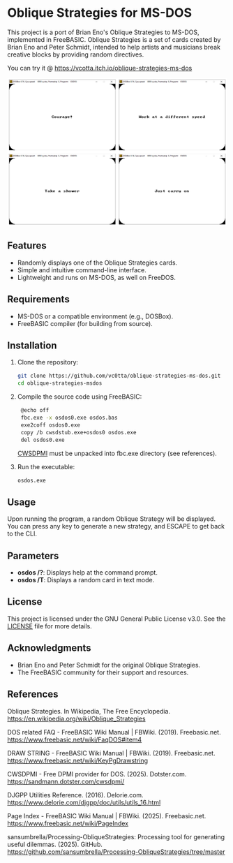 # Oblique Strategies for MS-DOS

This project is a port of Brian Eno's Oblique Strategies to MS-DOS, implemented in FreeBASIC. Oblique Strategies is a set of cards created by Brian Eno and Peter Schmidt, intended to help artists and musicians break creative blocks by providing random directives.

You can try it @ https://vcotta.itch.io/oblique-strategies-ms-dos

![Oblique Strategies for FreeDOS and MS-DOS Screenshot](oblique_strategies_ms-dos_preview.png)

## Features

- Randomly displays one of the Oblique Strategies cards.
- Simple and intuitive command-line interface.
- Lightweight and runs on MS-DOS, as well on FreeDOS.

## Requirements

- MS-DOS or a compatible environment (e.g., DOSBox).
- FreeBASIC compiler (for building from source).

## Installation

1. Clone the repository:
   ```bash
   git clone https://github.com/vc0tta/oblique-strategies-ms-dos.git
   cd oblique-strategies-msdos
   ```

2. Compile the source code using FreeBASIC:
   ```bash
	@echo off
	fbc.exe -x osdos0.exe osdos.bas
	exe2coff osdos0.exe
	copy /b cwsdstub.exe+osdos0 osdos.exe
	del osdos0.exe
   ```
   [CWSDPMI](https://sandmann.dotster.com/cwsdpmi/) must be unpacked into fbc.exe directory (see references).

3. Run the executable:
   ```bash
   osdos.exe
   ```

## Usage

Upon running the program, a random Oblique Strategy will be displayed. You can press any key to generate a new strategy, and ESCAPE to get back to the CLI.

## Parameters

- **osdos /?**: Displays help at the command prompt. 
- **osdos /T**: Displays a random card in text mode. 

## License

This project is licensed under the GNU General Public License v3.0. See the [LICENSE](LICENSE) file for more details.

## Acknowledgments

- Brian Eno and Peter Schmidt for the original Oblique Strategies.
- The FreeBASIC community for their support and resources.

## References

Oblique Strategies. In Wikipedia, The Free Encyclopedia. https://en.wikipedia.org/wiki/Oblique_Strategies

DOS related FAQ - FreeBASIC Wiki Manual | FBWiki. (2019). Freebasic.net. https://www.freebasic.net/wiki/FaqDOS#item4

DRAW STRING - FreeBASIC Wiki Manual | FBWiki. (2019). Freebasic.net. https://www.freebasic.net/wiki/KeyPgDrawstring

‌CWSDPMI - Free DPMI provider for DOS. (2025). Dotster.com. https://sandmann.dotster.com/cwsdpmi/

‌DJGPP Utilities Reference. (2016). Delorie.com. https://www.delorie.com/djgpp/doc/utils/utils_16.html

Page Index - FreeBASIC Wiki Manual | FBWiki. (2025). Freebasic.net. https://www.freebasic.net/wiki/PageIndex

‌sansumbrella/Processing-ObliqueStrategies: Processing tool for generating useful dilemmas. (2025). GitHub. https://github.com/sansumbrella/Processing-ObliqueStrategies/tree/master